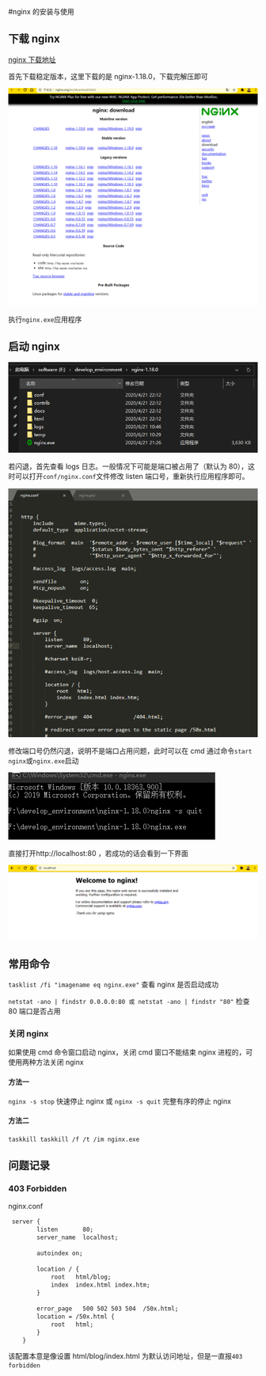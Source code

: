 #nginx 的安装与使用

## 下载 nginx

[nginx 下载地址](http://nginx.org/en/download.html)

首先下载稳定版本，这里下载的是 nginx-1.18.0，下载完解压即可

![Alt text](./images/nginx-001.png)

执行`nginx.exe`应用程序

## 启动 nginx

![Alt text](./images/nginx-002.png)

若闪退，首先查看 logs 日志。一般情况下可能是端口被占用了（默认为 80），这时可以打开`conf/nginx.conf`文件修改 listen 端口号，重新执行应用程序即可。

![Alt text](./images/nginx-003.png)

修改端口号仍然闪退，说明不是端口占用问题，此时可以在 cmd 通过命令`start nginx`或`nginx.exe`启动

![Alt text](./images/nginx-004.png)

直接打开http://localhost:80 ，若成功的话会看到一下界面

![Alt text](./images/nginx-005.png)

## 常用命令

`tasklist /fi "imagename eq nginx.exe"` 查看 nginx 是否启动成功

`netstat -ano | findstr 0.0.0.0:80 或 netstat -ano | findstr "80"` 检查 80 端口是否占用

### 关闭 nginx

如果使用 cmd 命令窗口启动 nginx，关闭 cmd 窗口不能结束 nginx 进程的，可使用两种方法关闭 nginx

#### 方法一

`nginx -s stop` 快速停止 nginx 或 `nginx -s quit` 完整有序的停止 nginx

#### 方法二

`taskkill taskkill /f /t /im nginx.exe`

## 问题记录

### 403 Forbidden

nginx.conf

```
 server {
        listen       80;
        server_name  localhost;

 		autoindex on;

        location / {
            root   html/blog;
            index  index.html index.htm;
        }

        error_page   500 502 503 504  /50x.html;
        location = /50x.html {
            root   html;
        }
    }
```

该配置本意是像设置 html/blog/index.html 为默认访问地址，但是一直报`403 forbidden`
